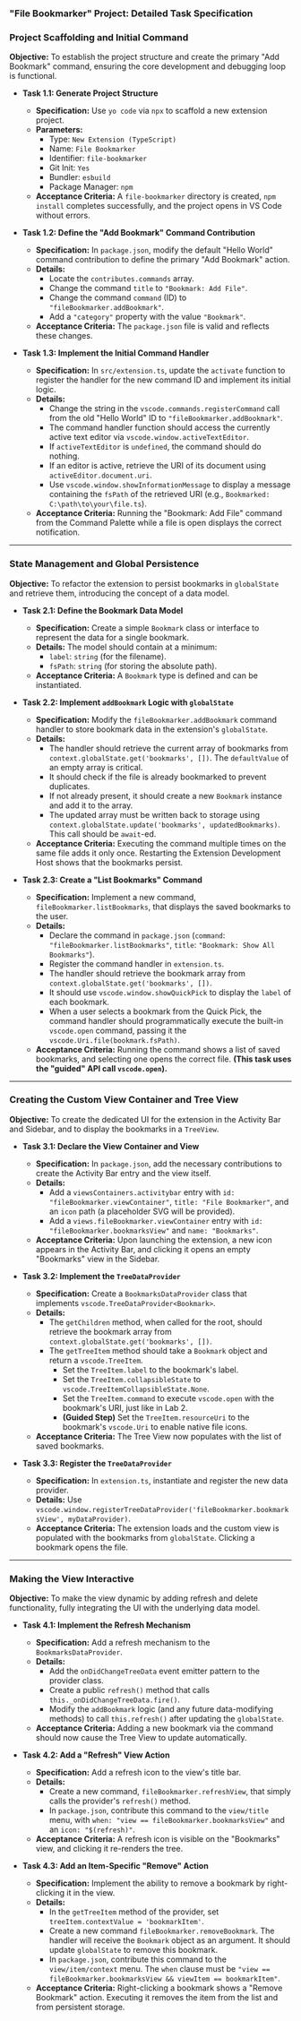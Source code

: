 ### **"File Bookmarker" Project: Detailed Task Specification**

### **Project Scaffolding and Initial Command**

**Objective:** To establish the project structure and create the primary "Add Bookmark" command, ensuring the core development and debugging loop is functional.

*   **Task 1.1: Generate Project Structure**
    *   **Specification:** Use `yo code` via `npx` to scaffold a new extension project.
    *   **Parameters:**
        *   Type: `New Extension (TypeScript)`
        *   Name: `File Bookmarker`
        *   Identifier: `file-bookmarker`
        *   Git Init: `Yes`
        *   Bundler: `esbuild`
        *   Package Manager: `npm`
    *   **Acceptance Criteria:** A `file-bookmarker` directory is created, `npm install` completes successfully, and the project opens in VS Code without errors.

*   **Task 1.2: Define the "Add Bookmark" Command Contribution**
    *   **Specification:** In `package.json`, modify the default "Hello World" command contribution to define the primary "Add Bookmark" action.
    *   **Details:**
        *   Locate the `contributes.commands` array.
        *   Change the command `title` to `"Bookmark: Add File"`.
        *   Change the command `command` (ID) to `"fileBookmarker.addBookmark"`.
        *   Add a `"category"` property with the value `"Bookmark"`.
    *   **Acceptance Criteria:** The `package.json` file is valid and reflects these changes.

*   **Task 1.3: Implement the Initial Command Handler**
    *   **Specification:** In `src/extension.ts`, update the `activate` function to register the handler for the new command ID and implement its initial logic.
    *   **Details:**
        *   Change the string in the `vscode.commands.registerCommand` call from the old "Hello World" ID to `"fileBookmarker.addBookmark"`.
        *   The command handler function should access the currently active text editor via `vscode.window.activeTextEditor`.
        *   If `activeTextEditor` is `undefined`, the command should do nothing.
        *   If an editor is active, retrieve the URI of its document using `activeEditor.document.uri`.
        *   Use `vscode.window.showInformationMessage` to display a message containing the `fsPath` of the retrieved URI (e.g., `Bookmarked: C:\path\to\your\file.ts`).
    *   **Acceptance Criteria:** Running the "Bookmark: Add File" command from the Command Palette while a file is open displays the correct notification.

---

### **State Management and Global Persistence**

**Objective:** To refactor the extension to persist bookmarks in `globalState` and retrieve them, introducing the concept of a data model.

*   **Task 2.1: Define the Bookmark Data Model**
    *   **Specification:** Create a simple `Bookmark` class or interface to represent the data for a single bookmark.
    *   **Details:** The model should contain at a minimum:
        *   `label`: `string` (for the filename).
        *   `fsPath`: `string` (for storing the absolute path).
    *   **Acceptance Criteria:** A `Bookmark` type is defined and can be instantiated.

*   **Task 2.2: Implement `addBookmark` Logic with `globalState`**
    *   **Specification:** Modify the `fileBookmarker.addBookmark` command handler to store bookmark data in the extension's `globalState`.
    *   **Details:**
        *   The handler should retrieve the current array of bookmarks from `context.globalState.get('bookmarks', [])`. The `defaultValue` of an empty array is critical.
        *   It should check if the file is already bookmarked to prevent duplicates.
        *   If not already present, it should create a new `Bookmark` instance and add it to the array.
        *   The updated array must be written back to storage using `context.globalState.update('bookmarks', updatedBookmarks)`. This call should be `await`-ed.
    *   **Acceptance Criteria:** Executing the command multiple times on the same file adds it only once. Restarting the Extension Development Host shows that the bookmarks persist.

*   **Task 2.3: Create a "List Bookmarks" Command**
    *   **Specification:** Implement a new command, `fileBookmarker.listBookmarks`, that displays the saved bookmarks to the user.
    *   **Details:**
        *   Declare the command in `package.json` (`command`: `"fileBookmarker.listBookmarks"`, `title`: `"Bookmark: Show All Bookmarks"`).
        *   Register the command handler in `extension.ts`.
        *   The handler should retrieve the bookmark array from `context.globalState.get('bookmarks', [])`.
        *   It should use `vscode.window.showQuickPick` to display the `label` of each bookmark.
        *   When a user selects a bookmark from the Quick Pick, the command handler should programmatically execute the built-in `vscode.open` command, passing it the `vscode.Uri.file(bookmark.fsPath)`.
    *   **Acceptance Criteria:** Running the command shows a list of saved bookmarks, and selecting one opens the correct file. **(This task uses the "guided" API call `vscode.open`).**

---

### **Creating the Custom View Container and Tree View**

**Objective:** To create the dedicated UI for the extension in the Activity Bar and Sidebar, and to display the bookmarks in a `TreeView`.

*   **Task 3.1: Declare the View Container and View**
    *   **Specification:** In `package.json`, add the necessary contributions to create the Activity Bar entry and the view itself.
    *   **Details:**
        *   Add a `viewsContainers.activitybar` entry with `id: "fileBookmarker.viewContainer"`, `title: "File Bookmarker"`, and an `icon` path (a placeholder SVG will be provided).
        *   Add a `views.fileBookmarker.viewContainer` entry with `id: "fileBookmarker.bookmarksView"` and `name: "Bookmarks"`.
    *   **Acceptance Criteria:** Upon launching the extension, a new icon appears in the Activity Bar, and clicking it opens an empty "Bookmarks" view in the Sidebar.

*   **Task 3.2: Implement the `TreeDataProvider`**
    *   **Specification:** Create a `BookmarksDataProvider` class that implements `vscode.TreeDataProvider<Bookmark>`.
    *   **Details:**
        *   The `getChildren` method, when called for the root, should retrieve the bookmark array from `context.globalState.get('bookmarks', [])`.
        *   The `getTreeItem` method should take a `Bookmark` object and return a `vscode.TreeItem`.
            *   Set the `TreeItem.label` to the bookmark's label.
            *   Set the `TreeItem.collapsibleState` to `vscode.TreeItemCollapsibleState.None`.
            *   Set the `TreeItem.command` to execute `vscode.open` with the bookmark's URI, just like in Lab 2.
            *   **(Guided Step)** Set the `TreeItem.resourceUri` to the bookmark's `vscode.Uri` to enable native file icons.
    *   **Acceptance Criteria:** The Tree View now populates with the list of saved bookmarks.

*   **Task 3.3: Register the `TreeDataProvider`**
    *   **Specification:** In `extension.ts`, instantiate and register the new data provider.
    *   **Details:** Use `vscode.window.registerTreeDataProvider('fileBookmarker.bookmarksView', myDataProvider)`.
    *   **Acceptance Criteria:** The extension loads and the custom view is populated with the bookmarks from `globalState`. Clicking a bookmark opens the file.

---

### **Making the View Interactive**

**Objective:** To make the view dynamic by adding refresh and delete functionality, fully integrating the UI with the underlying data model.

*   **Task 4.1: Implement the Refresh Mechanism**
    *   **Specification:** Add a refresh mechanism to the `BookmarksDataProvider`.
    *   **Details:**
        *   Add the `onDidChangeTreeData` event emitter pattern to the provider class.
        *   Create a public `refresh()` method that calls `this._onDidChangeTreeData.fire()`.
        *   Modify the `addBookmark` logic (and any future data-modifying methods) to call `this.refresh()` after updating the `globalState`.
    *   **Acceptance Criteria:** Adding a new bookmark via the command should now cause the Tree View to update automatically.

*   **Task 4.2: Add a "Refresh" View Action**
    *   **Specification:** Add a refresh icon to the view's title bar.
    *   **Details:**
        *   Create a new command, `fileBookmarker.refreshView`, that simply calls the provider's `refresh()` method.
        *   In `package.json`, contribute this command to the `view/title` menu, with `when: "view == fileBookmarker.bookmarksView"` and an `icon: "$(refresh)"`.
    *   **Acceptance Criteria:** A refresh icon is visible on the "Bookmarks" view, and clicking it re-renders the tree.

*   **Task 4.3: Add an Item-Specific "Remove" Action**
    *   **Specification:** Implement the ability to remove a bookmark by right-clicking it in the view.
    *   **Details:**
        *   In the `getTreeItem` method of the provider, set `treeItem.contextValue = 'bookmarkItem'`.
        *   Create a new command `fileBookmarker.removeBookmark`. The handler will receive the `Bookmark` object as an argument. It should update `globalState` to remove this bookmark.
        *   In `package.json`, contribute this command to the `view/item/context` menu. The `when` clause must be `"view == fileBookmarker.bookmarksView && viewItem == bookmarkItem"`.
    *   **Acceptance Criteria:** Right-clicking a bookmark shows a "Remove Bookmark" action. Executing it removes the item from the list and from persistent storage.
